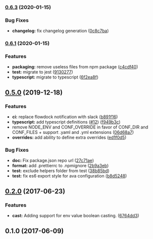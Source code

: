 ### [0.6.3](https://github.com/ekino/node-config/compare/v0.6.1...v0.6.3) (2020-01-15)


### Bug Fixes

* **changelog:** fix changelog generation ([0c8c7ba](https://github.com/ekino/node-config/commit/0c8c7bae784461ac92bc837943e74ae33cce6b18))

### [0.6.1](https://github.com/ekino/node-config/compare/v0.5.0...v0.6.1) (2020-01-15)


### Features

* **packaging:** remove useless files from npm package ([c4cdf40](https://github.com/ekino/node-config/commit/c4cdf402bd94462467f23900cbf7742d0781da2f))
* **test:** migrate to jest ([9130277](https://github.com/ekino/node-config/commit/91302772ecbc23f8d4ad0cce621a682f1bda501e))
* **typescript:** migrate to typescript ([6f2ea8f](https://github.com/ekino/node-config/commit/6f2ea8f4f5176ab1c81400dd03b888ce0f29f167))

## [0.5.0](https://github.com/ekino/node-config/compare/v0.2.0...v0.5.0) (2019-12-18)


### Features

* **ci:** replace flowdock notification with slack ([b891f16](https://github.com/ekino/node-config/commit/b891f16bb1dcf14a0528790f1ee36b5894472d14))
* **typescript:** add typescript definitions ([#12](https://github.com/ekino/node-config/issues/12)) ([f949b3c](https://github.com/ekino/node-config/commit/f949b3cdafe8074d6c334da0c11b8b42aa3d97a7))
* remove NODE_ENV and CONF_OVERRIDE in favor of CONF_DIR and CONF_FILES + support .yaml and .yml extensions ([06d68a7](https://github.com/ekino/node-config/commit/06d68a7bcc472b37b9f92f7345bdd8349ae5fbf5))
* **overrides:** add ability to define extra overrides ([ed1f0d5](https://github.com/ekino/node-config/commit/ed1f0d5a750ad7b10d9845394313c09bc13890d4))


### Bug Fixes

* **doc:** Fix package.json repo url ([27c71ae](https://github.com/ekino/node-config/commit/27c71aef9fcfbfb8f54bcc291617e185ba4c86cb))
* **format:** add .prettierrc to .npmignore ([2b9a3eb](https://github.com/ekino/node-config/commit/2b9a3eb25615621d1c66ae9aaee77ffe07189606))
* **test:** exclude helpers folder from test ([38b85bd](https://github.com/ekino/node-config/commit/38b85bde25b4476633a65a457a74f465a044facf))
* **test:** fix es6 export style for ava configuration ([b8d5248](https://github.com/ekino/node-config/commit/b8d5248a3b77c743a9d99dee3a39e3c70fbc8734))

## [0.2.0](https://github.com/ekino/node-config/compare/v0.1.0...v0.2.0) (2017-06-23)


### Features

* **cast:** Adding support for env value boolean casting. ([6764dd3](https://github.com/ekino/node-config/commit/6764dd36d655ac7ef8f0196f61358117236dac97))

## 0.1.0 (2017-06-09)

